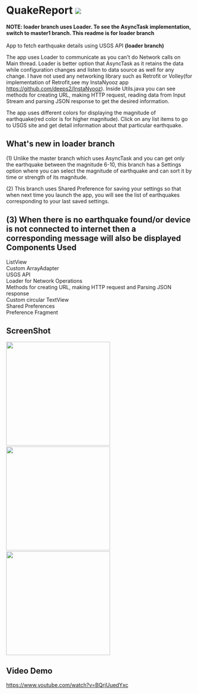 # QuakeReport <img src="app/src/main/res/mipmap-hdpi/ic_launcher.png"/>

<b> NOTE: loader branch uses Loader. To see the AsyncTask implementation, switch to master1 branch. This readme is for loader branch </b>
</br></br>App to fetch earthquake details using USGS API <b>(loader branch)</b>

The app uses Loader to communicate as you can't do Network calls on Main thread. Loader is better option that AsyncTask as it retains the data while configuration changes and listen to data source as well for any change. I have not used any networking library such as Retrofit or Volley(for implementation of Retrofit,see my InstaNyooz app https://github.com/deeps2/InstaNyooz). Inside Utils.java you can see methods for creating URL, making HTTP request, reading data from Input Stream and parsing JSON response to get the desired information. 

The app uses different colors for displaying the magnitude of earthquake(red color is for higher magnitude). Click on any list items to go
to USGS site and get detail information about that particular earthquake.

What's new in loader branch
---------------------------
(1) Unlike the master branch which uses AsyncTask and you can get only the earthquake between the magnitude 6-10, this branch has a Settings option where you can select the magnitude of earthquake and can sort it by time or strength of its magnitude.

(2) This branch uses Shared Preference for saving your settings so that when next time you launch the app, you will see the list of earthquakes corresponding to your last saved settings.

(3) When there is no earthquake found/or device is not connected to internet then a corresponding message will also be displayed
Components Used
----------------
ListView</br>
Custom ArrayAdapter</br>
USGS API</br>
Loader for Network Operations</br>
Methods for creating URL, making HTTP request and Parsing JSON response</br>
Custom circular TextView</br>
Shared Preferences</br>
Preference Fragment</br>

ScreenShot
-----------
<img src="https://firebasestorage.googleapis.com/v0/b/delhi06-31a81.appspot.com/o/quake1.jpg?alt=media&token=6fba1e11-0872-4a59-8e15-fa7912b13d25" width=280/>&nbsp;&nbsp;
<img src="https://firebasestorage.googleapis.com/v0/b/delhi06-31a81.appspot.com/o/quake3.jpg?alt=media&token=be145a79-2dec-4e49-8aec-6b7064b1eebf" width=280/>&nbsp;&nbsp;
<img src="https://firebasestorage.googleapis.com/v0/b/delhi06-31a81.appspot.com/o/quake4.jpg?alt=media&token=f142d21e-9ea8-4154-9287-c9fe7e87df14" width=280/></br>

Video Demo
-------------------------
https://www.youtube.com/watch?v=BQrjUuedYxc

